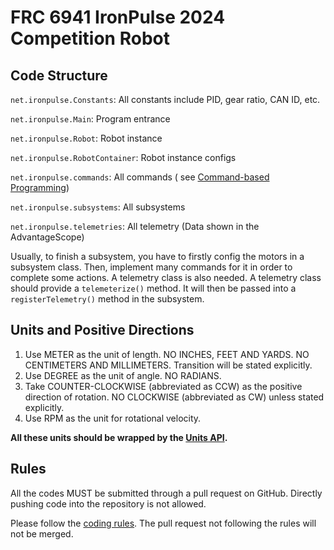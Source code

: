 # FRC 6941 IronPulse 2024 Competition Robot

## Code Structure

`net.ironpulse.Constants`: All constants include PID, gear ratio, CAN ID, etc.

`net.ironpulse.Main`: Program entrance

`net.ironpulse.Robot`: Robot instance

`net.ironpulse.RobotContainer`: Robot instance configs

`net.ironpulse.commands`: All commands (
see [Command-based Programming](https://docs.wpilib.org/en/stable/docs/software/commandbased/index.html))

`net.ironpulse.subsystems`: All subsystems

`net.ironpulse.telemetries`: All telemetry (Data shown in the AdvantageScope)

Usually, to finish a subsystem, you have to firstly config the motors in a subsystem class.
Then, implement many commands for it in order to complete some actions. A telemetry class is also needed.
A telemetry class should provide a `telemeterize()` method. It will then be passed into a `registerTelemetry()` method
in the subsystem.

## Units and Positive Directions

1. Use METER as the unit of length. NO INCHES, FEET AND YARDS. NO CENTIMETERS AND MILLIMETERS. Transition will be stated
   explicitly.
2. Use DEGREE as the unit of angle. NO RADIANS.
3. Take COUNTER-CLOCKWISE (abbreviated as CCW) as the positive direction of rotation. NO CLOCKWISE (abbreviated as CW)
   unless stated explicitly.
4. Use RPM as the unit for rotational velocity.

**All these units should be wrapped by
the [Units API](https://docs.wpilib.org/en/stable/docs/software/basic-programming/java-units.html).**

## Rules

All the codes MUST be submitted through a pull request on GitHub. Directly pushing code into the repository is not
allowed.

Please follow the [coding rules](https://github.com/frc6941/coding-rules). The pull request not following the rules will
not be merged.
